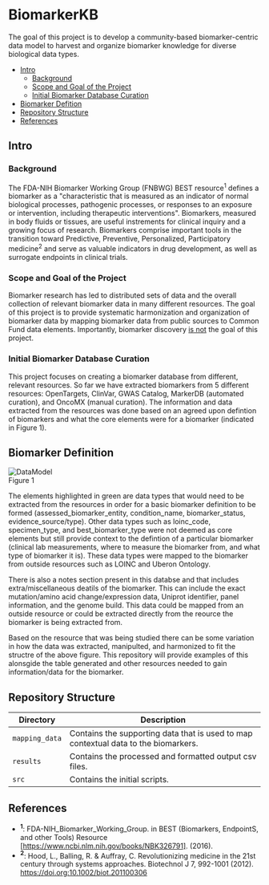 # BiomarkerKB 

The goal of this project is to develop a community-based biomarker-centric data model to harvest and organize biomarker knowledge for diverse biological data types. 

- [Intro](#intro)
    - [Background](#background)
    - [Scope and Goal of the Project](#scope-and-goal-of-the-project)
    - [Initial Biomarker Database Curation](#initial-biomarker-database-curation)
- [Biomarker Defition](#biomarker-definition)
- [Repository Structure](#repository-structure)
- [References](#references)

## Intro
### Background 
The FDA-NIH Biomarker Working Group (FNBWG) BEST resource<sup>1</sup> defines a biomarker as a "characteristic that is measured as an indicator of normal biological processes, pathogenic processes, or responses to an exposure or intervention, including therapeutic interventions". Biomarkers, measured in body fluids or tissues, are useful instrements for clinical inquiry and a growing focus of research. Biomarkers comprise important tools in the transition toward Predictive, Preventive, Personalized, Participatory medicine<sup>2</sup> and serve as valuable indicators in drug development, as well as surrogate endpoints in clinical trials.

### Scope and Goal of the Project
Biomarker research has led to distributed sets of data and the overall collection of relevant biomarker data in many different resources. The goal of this project is to provide systematic harmonization and organization of biomarker data by mapping biomarker data from public sources to Common Fund data elements. Importantly, biomarker discovery <ins>is not</ins> the goal of this project. 

### Initial Biomarker Database Curation
This project focuses on creating a biomarker database from different, relevant resources. So far we have extracted biomarkers from 5 different resources: OpenTargets, ClinVar, GWAS Catalog, MarkerDB (automated curation), and OncoMX (manual curation). The information and data extracted from the resources was done based on an agreed upon defintion of biomarkers and what the core elements were for a biomarker (indicated in Figure 1).

## Biomarker Definition

![DataModel](https://user-images.githubusercontent.com/116293652/226414788-89e71a90-de6d-47d0-b3a7-f3baa4e667e7.png)  
Figure 1

The elements highlighted in green are data types that would need to be extracted from the resources in order for a basic biomarker definition to be formed (assessed_biomarker_entity, condition_name, biomarker_status, evidence_source/type). Other data types such as loinc_code, specimen_type, and best_biomarker_type were not deemed as core elements but still provide context to the defintion of a particular biomarker (clinical lab measurements, where to measure the biomarker from, and what type of biomarker it is). These data types were mapped to the biomarker from outside resources such as LOINC and Uberon Ontology.

There is also a notes section present in this databse and that includes extra/miscellaneous deatils of the biomarker. This can include the exact mutation/amino acid change/expression data, Uniprot identifier, panel information, and the genome build. This data could be mapped from an outside resource or could be extracted directly from the reource the biomarker is being extracted from.

Based on the resource that was being studied there can be some variation in how the data was extracted, manipulted, and harmonized to fit the structre of the above figure. This repository will provide examples of this alonsgide the table generated and other resources needed to gain information/data for the biomarker.

## Repository Structure 

| Directory             | Description                                                                           |
|-----------------------|---------------------------------------------------------------------------------------|
| `mapping_data`        | Contains the supporting data that is used to map contextual data to the biomarkers.   |
| `results`             | Contains the processed and formatted output csv files.                                |
| `src`                 | Contains the initial scripts.                                                         |

## References

- **<sup>1</sup>**: FDA-NIH_Biomarker_Working_Group. in BEST (Biomarkers, EndpointS, and other Tools) Resource [https://www.ncbi.nlm.nih.gov/books/NBK326791].     (2016). 
- **<sup>2</sup>**: Hood, L., Balling, R. & Auffray, C. Revolutionizing medicine in the 21st century through systems approaches. Biotechnol J 7, 992-1001 (2012). https://doi.org:10.1002/biot.201100306 